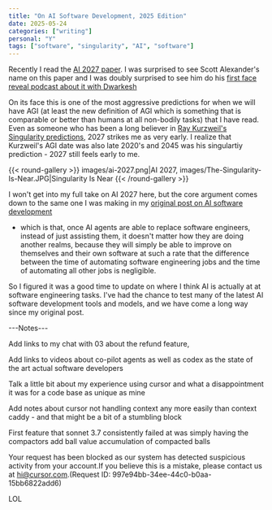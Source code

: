 ```yaml
---
title: "On AI Software Development, 2025 Edition"
date: 2025-05-24
categories: ["writing"]
personal: "Y"
tags: ["software", "singularity", "AI", "software"]
---
```


Recently I read the [AI 2027 paper](https://ai-2027.com/scenario.pdf). I was surprised to see Scott Alexander's name on this paper and I was doubly surprised to see him do his [first face reveal podcast about it with Dwarkesh](https://www.dwarkesh.com/p/scott-daniel)

On its face this is one of the most aggressive predictions for when we will have AGI (at least the new definition of AGI which is something that is comparable or better than humans at all non-bodily tasks) that I have read. Even as someone who has been a long believer in [Ray Kurzweil's Singularity predictions](https://en.wikipedia.org/wiki/The_Singularity_Is_Near), 2027 strikes me as very early. I realize that Kurzweil's AGI date was also late 2020's and 2045 was his singulartiy prediction - 2027 still feels early to me.

{{< round-gallery >}}
images/ai-2027.png|AI 2027,
images/The-Singularity-Is-Near.JPG|Singularity Is Near
{{< /round-gallery >}}

I won't get into my full take on AI 2027 here, but the core argument comes down to the same one I was making in my [original post on AI software development](/on-ai-software-development)

- which is that, once AI agents are able to replace software engineers, instead of just assisting them, it doesn't matter how they are doing another realms, because they will simply be able to improve on themselves and their own software at such a rate that the difference between the time of automating software engineering jobs and the time of automating all other jobs is negligible.

So I figured it was a good time to update on where I think AI is actually at at software engineering tasks. I've had the chance to test many of the latest AI software development tools and models, and we have come a long way since my original post.

---Notes---

Add links to my chat with 03 about the refund feature,

Add links to videos about co-pilot agents as well as codex as the state of the art actual software developers

Talk a little bit about my experience using cursor and what a disappointment it was for a code base as unique as mine

Add notes about cursor not handling context any more easily than context caddy - and that might be a bit of a stumbling block

First feature that sonnet 3.7 consistently failed at was simply having the compactors add ball value accumulation of compacted balls

Your request has been blocked as our system has detected suspicious activity from your account.If you believe this is a mistake, please contact us at hi@cursor.com.(Request ID: 997e94bb-34ee-44c0-b0aa-15bb6822add6)

LOL

